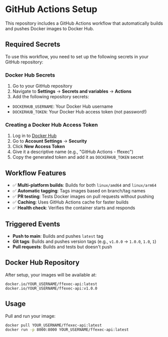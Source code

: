 # GitHub Actions Setup

This repository includes a GitHub Actions workflow that automatically builds and pushes Docker images to Docker Hub.

## Required Secrets

To use this workflow, you need to set up the following secrets in your GitHub repository:

### Docker Hub Secrets

1. Go to your GitHub repository
2. Navigate to **Settings** → **Secrets and variables** → **Actions**
3. Add the following repository secrets:

- `DOCKERHUB_USERNAME`: Your Docker Hub username
- `DOCKERHUB_TOKEN`: Your Docker Hub access token (not password!)

### Creating a Docker Hub Access Token

1. Log in to [Docker Hub](https://hub.docker.com/)
2. Go to **Account Settings** → **Security**
3. Click **New Access Token**
4. Give it a descriptive name (e.g., "GitHub Actions - ffexec")
5. Copy the generated token and add it as `DOCKERHUB_TOKEN` secret

## Workflow Features

- ✅ **Multi-platform builds**: Builds for both `linux/amd64` and `linux/arm64`
- ✅ **Automatic tagging**: Tags images based on branch/tag names
- ✅ **PR testing**: Tests Docker images on pull requests without pushing
- ✅ **Caching**: Uses GitHub Actions cache for faster builds
- ✅ **Health check**: Verifies the container starts and responds

## Triggered Events

- **Push to main**: Builds and pushes `latest` tag
- **Git tags**: Builds and pushes version tags (e.g., `v1.0.0` → `1.0.0`, `1.0`, `1`)
- **Pull requests**: Builds and tests but doesn't push

## Docker Hub Repository

After setup, your images will be available at:
```
docker.io/YOUR_USERNAME/ffexec-api:latest
docker.io/YOUR_USERNAME/ffexec-api:v1.0.0
```

## Usage

Pull and run your image:
```bash
docker pull YOUR_USERNAME/ffexec-api:latest
docker run -p 8000:8000 YOUR_USERNAME/ffexec-api:latest
```